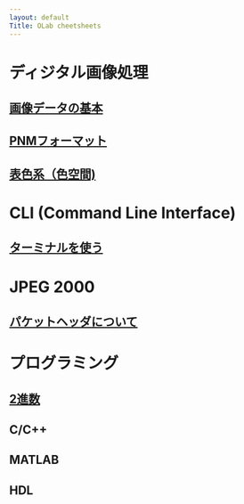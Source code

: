 ```yaml
---
layout: default
Title: OLab cheetsheets
---
```


# ディジタル画像処理

## [画像データの基本](./basic_of_imagedata.md)

## [PNMフォーマット](./pnm_formats.md)

## [表色系（色空間)](./ColorSpaces.md)

# CLI (Command Line Interface)

## [ターミナルを使う](./terminal.md)

# JPEG 2000

## [パケットヘッダについて](./j2k-packet-header.md)

# プログラミング

## [2進数](./binary_values.md)

## C/C++

## MATLAB

## HDL


